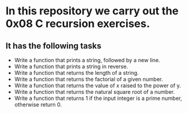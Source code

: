 # In this repository we carry out the 0x08 C recursion exercises.

## It has the following tasks

- Write a function that prints a string, followed by a new line.
- Write a function that prints a string in reverse.
- Write a function that returns the length of a string.
- Write a function that returns the factorial of a given number.
- Write a function that returns the value of x raised to the power of y.
- Write a function that returns the natural square root of a number.
- Write a function that returns 1 if the input integer is a prime number, otherwise return 0.
